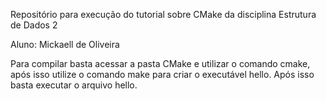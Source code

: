 Repositório para execução do tutorial sobre CMake da disciplina Estrutura de Dados 2

Aluno: Mickaell de Oliveira

Para compilar basta acessar a pasta CMake e utilizar o comando cmake, após isso utilize o comando make para criar o executável hello. Após isso basta executar o arquivo hello.

